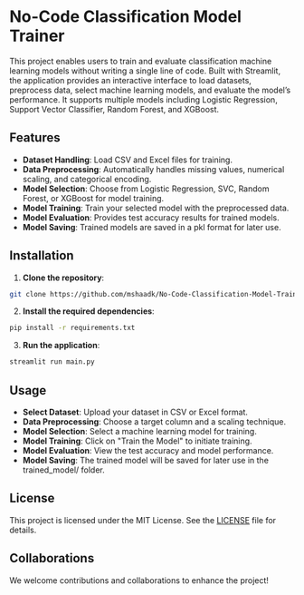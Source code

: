# No-Code Classification Model Trainer

This project enables users to train and evaluate classification machine learning models without writing a single line of code. Built with Streamlit, the application provides an interactive interface to load datasets, preprocess data, select machine learning models, and evaluate the model’s performance. It supports multiple models including Logistic Regression, Support Vector Classifier, Random Forest, and XGBoost.

## Features
- **Dataset Handling**: Load CSV and Excel files for training.
- **Data Preprocessing**: Automatically handles missing values, numerical scaling, and categorical encoding.
- **Model Selection**: Choose from Logistic Regression, SVC, Random Forest, or XGBoost for model training.
- **Model Training**: Train your selected model with the preprocessed data.
- **Model Evaluation**: Provides test accuracy results for trained models.
- **Model Saving**: Trained models are saved in a pkl format for later use.

## Installation
1. **Clone the repository**:

  ```bash
  git clone https://github.com/mshaadk/No-Code-Classification-Model-Trainer.git
  ```

2. **Install the required dependencies**:

  ```bash
  pip install -r requirements.txt
  ```

3. **Run the application**:

  ```bash
  streamlit run main.py
  ```

## Usage
- **Select Dataset**: Upload your dataset in CSV or Excel format.
- **Data Preprocessing**: Choose a target column and a scaling technique.
- **Model Selection**: Select a machine learning model for training.
- **Model Training**: Click on "Train the Model" to initiate training.
- **Model Evaluation**: View the test accuracy and model performance.
- **Model Saving**: The trained model will be saved for later use in the trained_model/ folder.

## License
This project is licensed under the MIT License. See the [LICENSE](LICENSE.txt) file for details.

## Collaborations
We welcome contributions and collaborations to enhance the project! 
